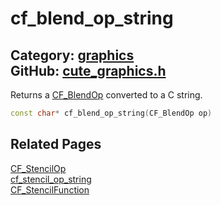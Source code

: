 # cf_blend_op_string

Category: [graphics](https://github.com/RandyGaul/cute_framework/blob/master/docs/api_reference?id=graphics)  
GitHub: [cute_graphics.h](https://github.com/RandyGaul/cute_framework/blob/master/include/cute_graphics.h)  
---

Returns a [CF_BlendOp](https://github.com/RandyGaul/cute_framework/blob/master/docs/graphics/cf_blendop.md) converted to a C string.

```cpp
const char* cf_blend_op_string(CF_BlendOp op)
```

## Related Pages

[CF_StencilOp](https://github.com/RandyGaul/cute_framework/blob/master/docs/graphics/cf_stencilop.md)  
[cf_stencil_op_string](https://github.com/RandyGaul/cute_framework/blob/master/docs/graphics/cf_stencil_op_string.md)  
[CF_StencilFunction](https://github.com/RandyGaul/cute_framework/blob/master/docs/graphics/cf_stencilfunction.md)  
